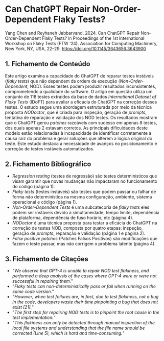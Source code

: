 # Can ChatGPT Repair Non-Order-Dependent Flaky Tests?

Yang Chen and Reyhaneh Jabbarvand. 2024. Can ChatGPT Repair Non-Order-Dependent Flaky Tests? In Proceedings of the 1st International Workshop on Flaky Tests (FTW '24). Association for Computing Machinery, New York, NY, USA, 22–29. https://doi.org/10.1145/3643656.3643900

## 1. Fichamento de Conteúdo

Este artigo examina a capacidade do ChatGPT de reparar testes instáveis (_flaky tests_) que não dependem da ordem de execução (_Non-Order-Dependent_, NOD). Esses testes ​​podem produzir resultados inconsistentes, comprometendo a qualidade do software. O artigo em questão utiliza um conjunto de 118 testes extraídos da base de dados _International Dataset of Flaky Tests_ (IDoFT) para avaliar a eficácia do ChatGPT na correção desses testes. O estudo segue uma abordagem estruturada por meio da técnica proposta _NODoctor_, que é criada para inspeção, geração de _prompts_, tentativa de reparação e validação dos NOD testes. Os resultados mostram que o ChatGPT gerou _patches_ razoáveis ​​com sucesso em apenas 8 testes, dos quais apenas 2 estavam corretos. As principais dificuldades deste modelo estão relacionadas à incapacidade de identificar corretamente a causa raiz do problema e gerar soluções que alterem a lógica original do teste. Este estudo destaca a necessidade de avanços no posicionamento e correção de testes instáveis automatizados.
## 2. Fichamento Bibliográfico

- _Regression testing_ (testes de regressão) são testes determinísticos que visam garantir que novas mudanças não impactaram no funcionamento do código (página 1). 
- _Flaky tests_ (testes instáveis) são testes que podem passar ou falhar de forma não determinística na mesma configuração, ambiente, sistema operacional e código (página 1).
- _Non-Order-Dependent Tests_ é uma subcatecoria de _flaky tests_ eles podem ser instáveis ​​devido à simultaneidade, tempo limite, dependência de plataforma, dependência de fuso horário, etc (página 4).
- _NODoctor_ é uma técnica proposta para testar a eficácia do ChatGPT na correção de testes NOD, composta por quatro etapas: inspeção, geração de _prompts_, reparação e validação (página 1 e página 2).
- _False positive patches_ (Patches Falsos Positivos) são modificações que fazem o teste passar, mas não corrigem o problema latente (página 4).

## 3. Fichamento de Citações

- "_We observe that GPT-4 is unable to repair NOD test flakiness, and performed a deep analysis of the cases where GPT-4 were or were not successful in repairing them._"
- "_Flaky tests can non-deterministically pass or fail when running on the same code version._"
- "_However, when test failures are, in fact, due to test flakiness, not a bug in the code, developers waste their time pinpointing a bug that does not exist [21]._"
- "_The first step for repairing NOD tests is to pinpoint the root cause in the test implementation._"
- "_This flakiness can only be detected through manual inspection of the local file systems and understanding that the file name should be corrected (Line 5), which is hard and time-consuming._"

